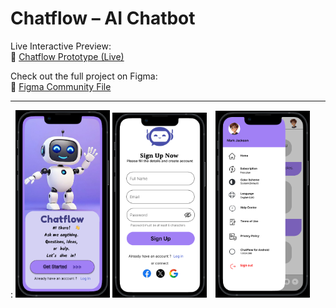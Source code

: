 # **Chatflow – AI Chatbot**  

Live Interactive Preview:  
🚀 [Chatflow Prototype (Live)](https://www.figma.com/proto/K5HlJgqIicWyRnnpV66PXP/Chatflow?node-id=2-2&p=f&t=Z6ncgRNlfJjvEF3g-0&scaling=scale-down&content-scaling=fixed&page-id=0%3A1&starting-point-node-id=88%3A89)

Check out the full project on Figma:  
🔗 [Figma Community File](https://www.figma.com/community/file/1445769291042742892)

---
:
<img src="Images/Screenshot 3.png" alt="Screenshot 3" width="30%" />
<img src="Images/Screenshot 2.png" alt="Screenshot 2" width="30%" style="margin-right:10px;" />
<img src="Images/Screenshot 1.png" alt="Screenshot 1" width="30%" style="margin-right:10px;" />


